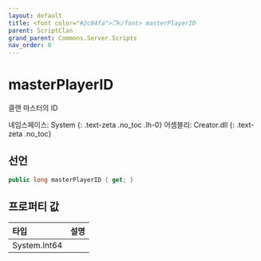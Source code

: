 ```yaml
---
layout: default
title: <font color="#2c84fa">❒</font> masterPlayerID
parent: ScriptClan
grand_parent: Commons.Server.Scripts
nav_order: 0
---
```


<!-- 아래로 편집 -->

# masterPlayerID
클랜 마스터의 ID

네임스페이스: System
{: .text-zeta .no_toc .lh-0}
어셈블리: Creator.dll
{: .text-zeta .no_toc}

## 선언
```cs
public long masterPlayerID { get; }
```

## 프로퍼티 값

|타입|설명|
|:-|:-|
|System.Int64|
